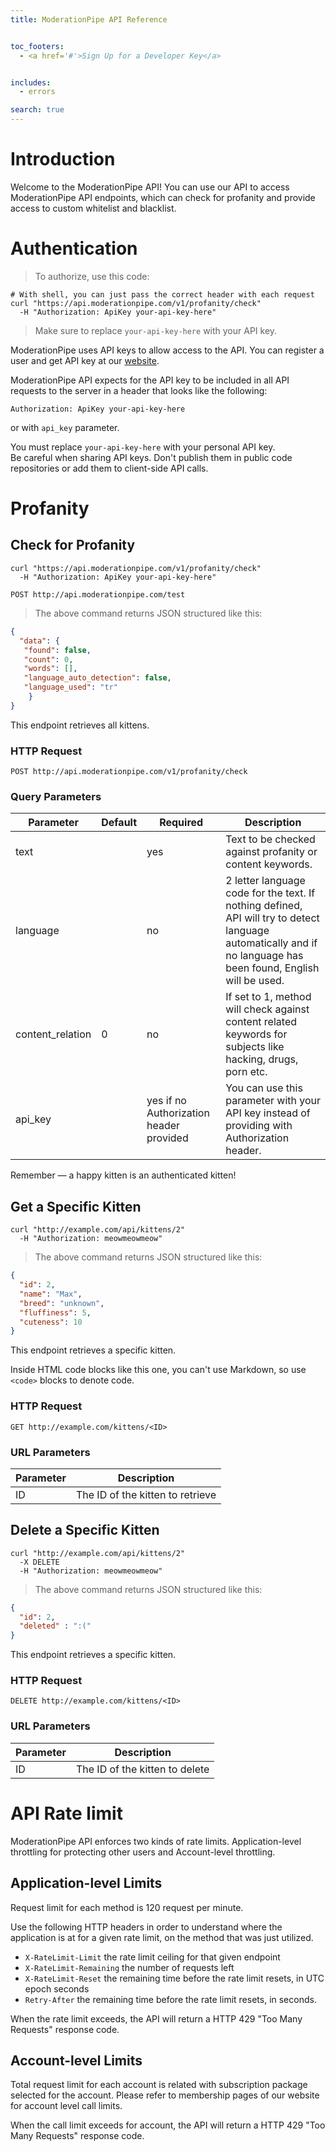 ```yaml
---
title: ModerationPipe API Reference


toc_footers:
  - <a href='#'>Sign Up for a Developer Key</a>


includes:
  - errors

search: true
---
```


# Introduction

Welcome to the ModerationPipe API! You can use our API to access ModerationPipe API endpoints, which can check for profanity and provide access to custom whitelist and blacklist.


# Authentication

> To authorize, use this code:


```shell
# With shell, you can just pass the correct header with each request
curl "https://api.moderationpipe.com/v1/profanity/check"
  -H "Authorization: ApiKey your-api-key-here"
```


> Make sure to replace `your-api-key-here` with your API key.

ModerationPipe uses API keys to allow access to the API. You can register a user and get API key at our [website](http://moderationpipe.com).

ModerationPipe API expects for the API key to be included in all API requests to the server in a header that looks like the following:

`Authorization: ApiKey your-api-key-here`

or with `api_key` parameter.

<aside class="notice">
You must replace <code>your-api-key-here</code> with your personal API key.
</aside>

<aside class="warning">
Be careful when sharing API keys. Don't publish them in public code repositories or add them to client-side API calls.
</aside>


# Profanity

## Check for Profanity


```shell
curl "https://api.moderationpipe.com/v1/profanity/check"
  -H "Authorization: ApiKey your-api-key-here"
```

```http
POST http://api.moderationpipe.com/test
```

> The above command returns JSON structured like this:

```json
{
  "data": {
   "found": false,
   "count": 0,
   "words": [],
   "language_auto_detection": false,
   "language_used": "tr"
    }
}

```

This endpoint retrieves all kittens.

### HTTP Request

`POST http://api.moderationpipe.com/v1/profanity/check`

### Query Parameters

Parameter | Default | Required | Description
--------- | ------- | ------ | -----------
text |  | yes     | Text to be checked against profanity or content keywords.
language |  | no | 2 letter language code for the text. If nothing defined, API will try to detect language automatically and if no language has been found, English will be used.
content_relation | 0 | no | If set to 1, method will check against content related keywords for subjects like hacking, drugs, porn etc.
api_key | | yes if no Authorization header provided | You can use this parameter with your API key instead of providing with Authorization header.

<aside class="success">
Remember — a happy kitten is an authenticated kitten!
</aside>

## Get a Specific Kitten


```shell
curl "http://example.com/api/kittens/2"
  -H "Authorization: meowmeowmeow"
```

> The above command returns JSON structured like this:

```json
{
  "id": 2,
  "name": "Max",
  "breed": "unknown",
  "fluffiness": 5,
  "cuteness": 10
}
```

This endpoint retrieves a specific kitten.

<aside class="warning">Inside HTML code blocks like this one, you can't use Markdown, so use <code>&lt;code&gt;</code> blocks to denote code.</aside>

### HTTP Request

`GET http://example.com/kittens/<ID>`

### URL Parameters

Parameter | Description
--------- | -----------
ID | The ID of the kitten to retrieve

## Delete a Specific Kitten

```shell
curl "http://example.com/api/kittens/2"
  -X DELETE
  -H "Authorization: meowmeowmeow"
```


> The above command returns JSON structured like this:

```json
{
  "id": 2,
  "deleted" : ":("
}
```

This endpoint retrieves a specific kitten.

### HTTP Request

`DELETE http://example.com/kittens/<ID>`

### URL Parameters

Parameter | Description
--------- | -----------
ID | The ID of the kitten to delete



# API Rate limit

ModerationPipe API enforces two kinds of rate limits. Application-level throttling for protecting other users and Account-level throttling.

## Application-level Limits

Request limit for each method is 120 request per minute.

Use the following HTTP headers in order to understand where the application is at for a given rate limit, on the method that was just utilized.

* `X-RateLimit-Limit` the rate limit ceiling for that given endpoint
* `X-RateLimit-Remaining` the number of requests left
* `X-RateLimit-Reset` the remaining time before the rate limit resets, in UTC epoch seconds
* `Retry-After` the remaining time before the rate limit resets, in seconds.

When the rate limit exceeds, the API will return a HTTP 429 "Too Many Requests" response code.

## Account-level Limits

Total request limit for each account is related with subscription package selected for the account. Please refer to membership pages of our website for account level call limits.

When the call limit exceeds for account, the API will return a HTTP 429 "Too Many Requests" response code.
